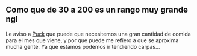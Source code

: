 Como que de 30 a 200 es un rango muy grande ngl
---

Le aviso a [Puck](../../Varso/Puck/Puck.md) que puede que necesitemos una gran cantidad de comida para el mes que viene, y por que puede me refiero a que se aproxima mucha gente. Ya que estamos podemos ir tendiendo carpas...
